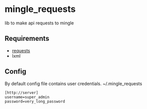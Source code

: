 mingle_requests
==============================
lib to make api requests to mingle


Requirements
------------

* [requests](python-requests.org)
* lxml

Config
------
By default config file contains user credentials. ~/.mingle_requests

```
[http://server]
username=super_admin
password=very_long_password
```
